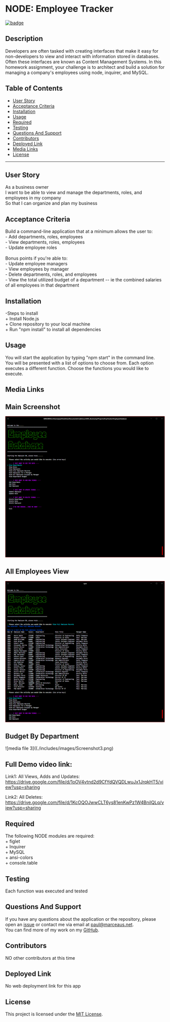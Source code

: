 # **NODE: Employee Tracker**

[![badge](https://img.shields.io/badge/license-MIT-green)](https://choosealicense.com/licenses/mit)

## **Description**

Developers are often tasked with creating interfaces that make it easy for non-developers to view and interact with information stored in databases. Often these interfaces are known as Content Management Systems. In this homework assignment, your challenge is to architect and build a solution for managing a company's employees using node, inquirer, and MySQL.

## Table of Contents

- [User Story](#user-story)
- [Acceptance Criteria](#acceptance-criteria)
- [Installation](#installation)
- [Usage](#usage)
- [Required](#required)
- [Testing](#testing)
- [Questions And Support](#questions-and-support)
- [Contributors](#contributors)
- [Deployed Link](#deployed-link)
- [Media Links](#media-links)
- [License](#license)

---

## **User** **Story**

As a business owner<br>I want to be able to view and manage the departments, roles, and employees in my company<br>So that I can organize and plan my business

## **Acceptance** **Criteria**

Build a command-line application that at a minimum allows the user to:<br>- Add departments, roles, employees<br>- View departments, roles, employees<br>- Update employee roles<br><br>Bonus points if you're able to:<br>- Update employee managers<br>- View employees by manager<br>- Delete departments, roles, and employees<br>- View the total utilized budget of a department -- ie the combined salaries of all employees in that department

## **Installation**

-Steps to install<br>+ Install Node.js<br>+ Clone repository to your local machine<br>+ Run "npm install" to install all dependencies

## **Usage**

You will start the application by typing "npm start" in the command line.<br>You will be presented with a list of options to choose from. Each option executes a different function. Choose the functions you would like to execute.

## **Media** **Links**

## Main Screenshot

![media file 1](./includes/images/Screenshot1.png)

## All Employees View

![media file 2](./includes/images/Screenshot2.png)

## Budget By Department

![media file 3]((./includes/images/Screenshot3.png)

## Full Demo video link:

Link1: All Views, Adds and Updates:
https://drive.google.com/file/d/1oOV4vtnd2d9CfYdQVQDLwuJx1JrqkHT5/view?usp=sharing

Link2: All Deletes:
https://drive.google.com/file/d/1KcOQOJwwCLT6ys81enKwPz1W4BnilQLq/view?usp=sharing

## **Required**

The following NODE modules are required:<br>+ figlet<br>+ Inquirer<br>+ MySQL<br>+ ansi-colors<br>+ console.table

## **Testing**

Each function was executed and tested

## **Questions** **And** **Support**

If you have any questions about the application or the repository, please open an [issue](https://github.com/pmarceaujr/EmployeeDatabase/issues) or contact me via email at paul@marceaus.net.  
 You can find more of my work on my [GitHub](https://github.com/pmarceaujr).

## **Contributors**

NO other contributors at this time

## **Deployed** **Link**

No web deployment link for this app

## **License**

This project is licensed under the [MIT License](https://choosealicense.com/licenses/mit).
